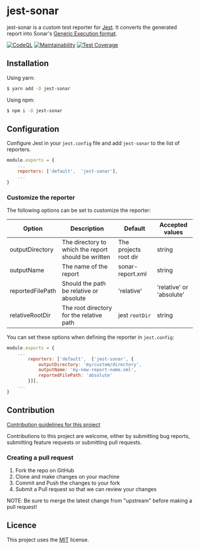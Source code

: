 # jest-sonar

jest-sonar is a custom test reporter for [Jest](https://jestjs.io/).
It converts the generated report into Sonar's [Generic Execution format](https://docs.sonarqube.org/latest/analysis/generic-test/#header-2).

[![CodeQL](https://github.com/sh33dafi/jest-sonar/actions/workflows/codeql-analysis.yml/badge.svg)](https://github.com/sh33dafi/jest-sonar/actions/workflows/codeql-analysis.yml)
[![Maintainability](https://api.codeclimate.com/v1/badges/5d705f505c5aeca0a732/maintainability)](https://codeclimate.com/github/sh33dafi/jest-sonar/maintainability)
[![Test Coverage](https://api.codeclimate.com/v1/badges/5d705f505c5aeca0a732/test_coverage)](https://codeclimate.com/github/sh33dafi/jest-sonar/test_coverage)

## Installation

Using yarn:
```bash
$ yarn add -D jest-sonar
```

Using npm:
```bash
$ npm i -D jest-sonar
```

## Configuration

Configure Jest in your `jest.config` file and add `jest-sonar` to the list of reporters.
```javascript
module.exports = {
    ...
    reporters: ['default',  'jest-sonar'],
    ...
}

```

### Customize the reporter

The following options can be set to customize the reporter:

 | Option            | Description                                         | Default               | Accepted values          |
 |-------------------|-----------------------------------------------------|-----------------------|--------------------------|
 | outputDirectory   | The directory to which the report should be written | The projects root dir | string                   |
 | outputName        | The name of the report                              | sonar-report.xml      | string                   | 
 | reportedFilePath  | Should the path be relative or absolute             | 'relative'            | 'relative' or 'absolute' |
 | relativeRootDir   | The root directory for the relative path            | jest `rootDir`        | string                   | 
 
 You can set these options when defining the reporter in `jest.config`:
 
 ```javascript
 module.exports = {
     ...
         reporters: ['default',  ['jest-sonar', {
             outputDirectory: 'my/custom/directory',
             outputName: 'my-new-report-name.xml',
             reportedFilePath: 'absolute'
         }]],
     ...
 }

 ```

## Contribution

[Contribution guidelines for this project](CONTRIBUTING.md)

Contributions to this project are welcome, either by submitting bug reports, submitting feature requests or submitting pull requests.

### Creating a pull request 
1. Fork the repo on GitHub
2. Clone and make changes on your machine
3. Commit and Push the changes to your fork
4. Submit a Pull request so that we can review your changes

NOTE: Be sure to merge the latest change from "upstream" before making a pull request!

## Licence

This project uses the [MIT](LICENSE) license.
